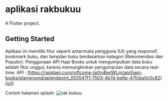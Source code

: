 # aplikasi rakbukuu

A Flutter project.

## Getting Started
Aplikasi ini memiliki fitur seperti antarmuka pengguna (UI) yang responsif, bookmark buku, dan tampilan buku berdasarkan kategori (Rekomendasi dan Populer). Penggunaan API Hapi Books untuk mengumpulkan data buku adalah fitur unggul, karena memungkinkan pengumpulan data secara real-time.
API : [https://rapidapi.com/roftcomp-laGmBwlWLm/api/hapi-books/playground/apiendpoint_003547f1-7503-4b7d-be6e-47fcba0c0c82](url)

Contoh halaman splash:
![rak bukuu](https://github.com/user-attachments/assets/7e16db7a-ad1d-449c-8240-fc66da1eb97d)

